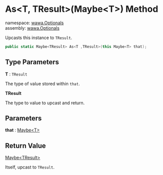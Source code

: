 # As\<T, TResult\>\(Maybe\<T\>\) Method

namespace: [wawa\.Optionals](../../wawa.Optionals.md)<br />
assembly: [wawa\.Optionals](../../../wawa.Optionals.md)

Upcasts this instance to `TResult`\.

```csharp
public static Maybe<TResult> As<T ,TResult>(this Maybe<T> that);
```

## Type Parameters

__T__ : `TResult`

The type of value stored within `that`\.

__TResult__

The type to value to upcast and return\.

## Parameters

__that__ : [Maybe\<T\>](../../../wawa.Optionals/wawa.Optionals/Maybe\`1.md)



## Return Value

[Maybe\<TResult\>](../../../wawa.Optionals/wawa.Optionals/Maybe\`1.md)

Itself, upcast to `TResult`\.

